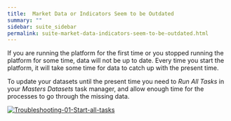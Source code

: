 ```yaml
---
title:  Market Data or Indicators Seem to be Outdated
summary: ""
sidebar: suite_sidebar
permalink: suite-market-data-indicators-seem-to-be-outdated.html
---
```


If you are running the platform for the first time or you stopped running the platform for some time, data will not be up to date. Every time you start the platform, it will take some time for data to catch up with the present time. 

To update your datasets until the present time you need to *Run All Tasks* in your *Masters Datasets* task manager, and allow enough time for the processes to go through the missing data.

[![Troubleshooting-01-Start-all-tasks](https://user-images.githubusercontent.com/13994516/67281294-5b60f800-f4cf-11e9-8f22-27655ec9e2a6.gif)](https://user-images.githubusercontent.com/13994516/67281294-5b60f800-f4cf-11e9-8f22-27655ec9e2a6.gif)